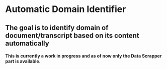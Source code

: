 # Automatic Domain Identifier

## The goal is to identify domain of document/transcript based on its content automatically

#### This is currently a work in progress and as of now only the Data Scrapper part is available.



